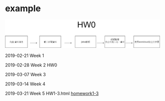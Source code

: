 # example

![image](https://github.com/brilliantdivide/example/blob/master/Untitled%20Diagram.jpg)


2019-02-21 Week 1

2019-02-28 Week 2 HW0


2019-03-07 Week 3

2019-03-14 Week 4

2019-03-21 Week 5
HW1-3.html
[homework1-3](https://github.com/brilliantdivide/example/blob/master/Untitled10%20(2).ipynb)

